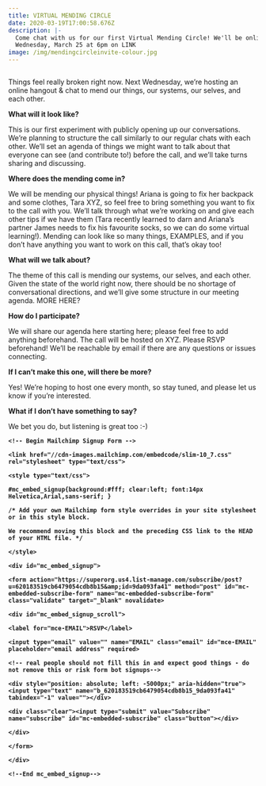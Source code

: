 ```yaml
---
title: VIRTUAL MENDING CIRCLE
date: 2020-03-19T17:00:58.676Z
description: |-
  Come chat with us for our first Virtual Mending Circle! We'll be online at
  Wednesday, March 25 at 6pm on LINK
image: /img/mendingcircleinvite-colour.jpg
---
```

```

```

Things feel really broken right now. Next Wednesday, we’re hosting an online hangout & chat to mend our things, our systems, our selves, and each other.

**What will it look like?**

This is our first experiment with publicly opening up our conversations. We’re planning to structure the call  similarly to our regular chats with each other. We’ll set an agenda of things we might want to talk about that everyone can see (and contribute to!) before the call, and we’ll take turns sharing and discussing.

**Where does the mending come in?**

We will be mending our physical things! Ariana is going to fix her backpack and some clothes, Tara XYZ, so feel free to bring something you want to fix to the call with you. We’ll talk through what we’re working on and give each other tips if we have them (Tara recently learned to darn and Ariana’s partner James needs to fix his favourite socks, so we can do some virtual learning!). Mending can look like so many things, EXAMPLES, and if you don’t have anything you want to work on this call, that’s okay too!

**What will we talk about?**

The theme of this call is mending our systems, our selves, and each other. Given the state of the world right now, there should be no shortage of conversational directions, and we’ll give some structure in our meeting agenda. MORE HERE?

**How do I participate?**

We will share our agenda here starting here; please feel free to add anything beforehand. The call will be hosted on XYZ. Please RSVP beforehand! We’ll be reachable by email if there are any questions or issues connecting.

**If I can’t make this one, will there be more?**

Yes! We’re hoping to host one every month, so stay tuned, and please let us know if you’re interested.

**What if I don’t have something to say?**

We bet you do, but listening is great too :-)



**`<!-- Begin Mailchimp Signup Form -->`**

**`<link href="//cdn-images.mailchimp.com/embedcode/slim-10_7.css" rel="stylesheet" type="text/css">`**

**`<style type="text/css">`**

**`#mc_embed_signup{background:#fff; clear:left; font:14px Helvetica,Arial,sans-serif; }`**

**`/* Add your own Mailchimp form style overrides in your site stylesheet or in this style block.`**

**`We recommend moving this block and the preceding CSS link to the HEAD of your HTML file. */`**

**`</style>`**

**`<div id="mc_embed_signup">`**

**`<form action="https://superorg.us4.list-manage.com/subscribe/post?u=620183519cb6479054cdb8b15&amp;id=9da093fa41" method="post" id="mc-embedded-subscribe-form" name="mc-embedded-subscribe-form" class="validate" target="_blank" novalidate>`**

**`<div id="mc_embed_signup_scroll">`**

**`<label for="mce-EMAIL">RSVP</label>`**

**`<input type="email" value="" name="EMAIL" class="email" id="mce-EMAIL" placeholder="email address" required>`**

**`<!-- real people should not fill this in and expect good things - do not remove this or risk form bot signups-->`**

**`<div style="position: absolute; left: -5000px;" aria-hidden="true"><input type="text" name="b_620183519cb6479054cdb8b15_9da093fa41" tabindex="-1" value=""></div>`**

**`<div class="clear"><input type="submit" value="Subscribe" name="subscribe" id="mc-embedded-subscribe" class="button"></div>`**

**`</div>`**

**`</form>`**

**`</div>`**



**`<!--End mc_embed_signup-->`**
